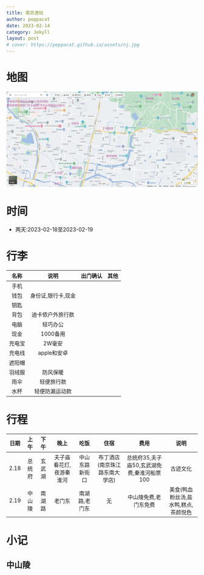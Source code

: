 ```yaml
---
title: 南京游玩
author: peppacat
date: 2023-02-14
category: Jekyll
layout: post
# cover: https://peppacat.github.io/assets/nj.jpg
---
```

# 地图

<div align="center"><img src="/assets/nanjing/nj.jpg" width="1000px"></div>


# 时间
* 两天:2023-02-18至2023-02-19

# 行李

<div class="table-wrapper" markdown="block">

  |名称|说明|出门确认|其他|
  |:-:|:-:|:-:|:-:|
  |手机||||
  |钱包|身份证,银行卡,现金|||
  |钥匙||||
  |背包|迪卡侬户外旅行款|||
  |电脑|轻巧办公|||
  |现金|1000备用|||
  |充电宝|2W毫安|||
  |充电线|apple和安卓|||
  |遮阳帽||||
  |羽绒服|防风保暖|||
  |雨伞|轻便旅行款|||
  |水杯|轻便防漏运动款|||

  </div>

# 行程
<div class="table-wrapper" markdown="block">

  |日期|上午|下午|晚上|吃饭|住宿|费用|说明|
  |:-:|:-:|:-:|:-:|:-:|:-:|:-:|:-:|
  |2.18|总统府|玄武湖|夫子庙看花灯,夜游秦淮河|中山东路新街口|布丁酒店(南京珠江路东南大学店)|总统府35,夫子庙50,玄武湖免费,秦淮河船票100|古迹文化|
  |2.19|中山陵|南湖路|老门东|南湖路,老门东|无|中山陵免费,老门东免费|美食(鸭血粉丝汤,盐水鸭,糕点,茶颜悦色|

  </div>

# 小记
## 中山陵
<head>
    <style>
        .box {
            display: flex;
            flex-wrap: wrap;
        }

        .imageBox {
            position: relative;
            overflow: hidden;
            margin-bottom: 2%;
            width: 1000px;
        }

        /* 2/3 */
        .imageBox img:nth-child(1):nth-last-child(2),
        .imageBox img:nth-child(2):nth-last-child(1),
        .imageBox img:nth-child(1):nth-last-child(3),
        .imageBox img:nth-child(2):nth-last-child(2),
        .imageBox img:nth-child(3):nth-last-child(1) {
            width: 32%;
        }

        /* 4 */
        .imageBox img:nth-child(1):nth-last-child(4),
        .imageBox img:nth-child(2):nth-last-child(3),
        .imageBox img:nth-child(3):nth-last-child(2),
        .imageBox img:nth-child(4):nth-last-child(1) {
            width: 49%;
        }

        /*  5张以上图片  */
        .imageBox img:nth-child(1):nth-last-child(n + 5),
        .imageBox img:nth-child(1):nth-last-child(n + 5)~img {
            width: 32%;
        }
    </style>
</head>

<body>
    <div class="box">
        <div class="imageBox">
            <img src="\assets\nanjing\zsl\2023031113404411.jpg" />
            <img src="\assets\nanjing\zsl\2023031113404412.jpg" />
            <img src="\assets\nanjing\zsl\2023031113404413.jpg" />
            <img src="\assets\nanjing\zsl\2023031113404414.jpg" />
            <img src="\assets\nanjing\zsl\2023031113404415.jpg" />
            <img src="\assets\nanjing\zsl\2023031113404437.jpg" />
            <img src="\assets\nanjing\zsl\2023031113404438.jpg" />
        </div>
    </div>
</body>

</html>
